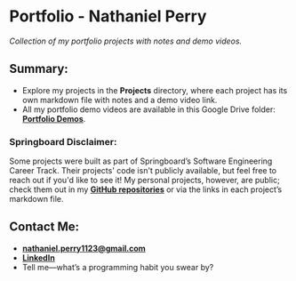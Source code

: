 # Portfolio - Nathaniel Perry

_Collection of my portfolio projects with notes and demo videos._

## Summary:

- Explore my projects in the **Projects** directory, where each project has its own markdown file with notes and a demo video link.
- All my portfolio demo videos are available in this Google Drive folder: **[Portfolio Demos](https://drive.google.com/drive/folders/1qrpljgr2T5PQL8Llyx-HrsRQaWo9behY?usp=drive_link)**.

### Springboard Disclaimer:

Some projects were built as part of Springboard’s Software Engineering Career Track. Their projects' code isn't publicly available, but feel free to reach out if you'd like to see it! My personal projects, however, are public; check them out in my **[GitHub repositories](https://github.com/natep1123?tab=repositories)** or via the links in each project’s markdown file.

## Contact Me:

- **[nathaniel.perry1123@gmail.com](mailto:nathaniel.perry1123@gmail.com)**
- **[LinkedIn](https://www.linkedin.com/in/nathaniel-perry-646bb4326)**
- Tell me—what’s a programming habit you swear by?
